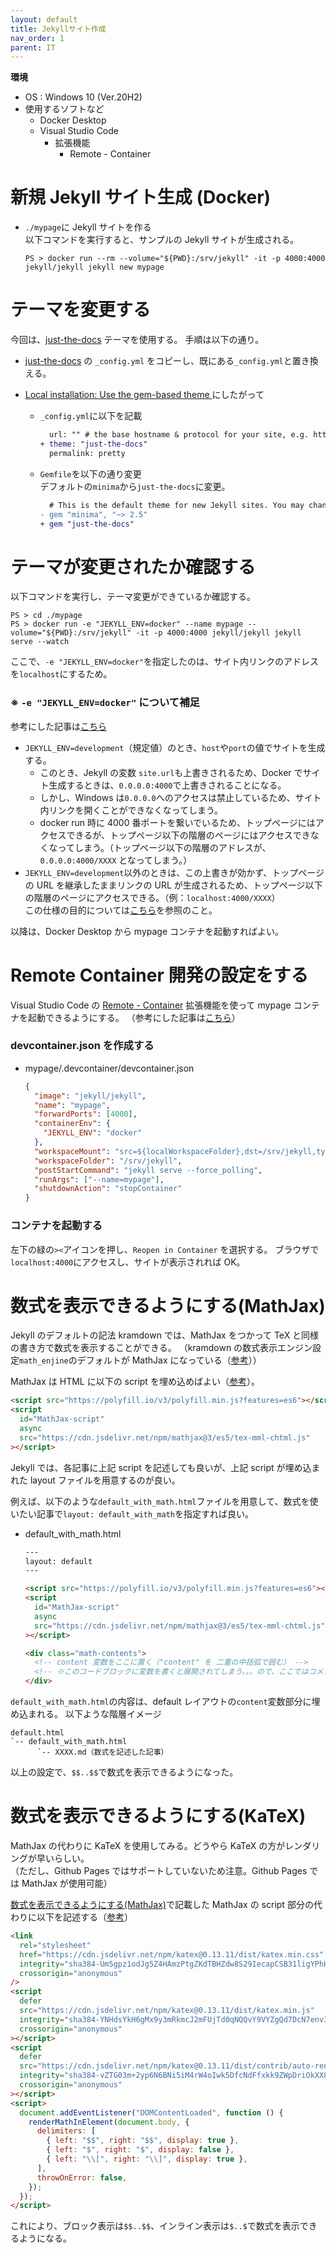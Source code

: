 ```yaml
---
layout: default
title: Jekyllサイト作成
nav_order: 1
parent: IT
---
```


**環境**

- OS : Windows 10 (Ver.20H2)
- 使用するソフトなど
  - Docker Desktop
  - Visual Studio Code
    - 拡張機能
      - Remote - Container

# 新規 Jekyll サイト生成 (Docker)

- `./mypage`に Jekyll サイトを作る  
  以下コマンドを実行すると、サンプルの Jekyll サイトが生成される。
  ```
  PS > docker run --rm --volume="${PWD}:/srv/jekyll" -it -p 4000:4000 jekyll/jekyll jekyll new mypage
  ```

# テーマを変更する

今回は、[just-the-docs](https://pmarsceill.github.io/just-the-docs/#local-installation-use-the-gem-based-theme) テーマを使用する。
手順は以下の通り。

- [just-the-docs](https://github.com/pmarsceill/just-the-docs/blob/master/_config.yml) の `_config.yml` をコピーし、既にある`_config.yml`と置き換える。
- [Local installation: Use the gem-based theme
  ](https://pmarsceill.github.io/just-the-docs/#local-installation-use-the-gem-based-theme)にしたがって

  - `_config.yml`に以下を記載

    ```diff
      url: "" # the base hostname & protocol for your site, e.g. http://example.com
    + theme: "just-the-docs"
      permalink: pretty
    ```

  - `Gemfile`を以下の通り変更  
    デフォルトの`minima`から`just-the-docs`に変更。

    ```diff
      # This is the default theme for new Jekyll sites. You may change this to anything you like.
    - gem "minima", "~> 2.5"
    + gem "just-the-docs"
    ```

# テーマが変更されたか確認する

以下コマンドを実行し、テーマ変更ができているか確認する。

```
PS > cd ./mypage
PS > docker run -e "JEKYLL_ENV=docker" --name mypage --volume="${PWD}:/srv/jekyll" -it -p 4000:4000 jekyll/jekyll jekyll serve --watch
```

ここで、`-e "JEKYLL_ENV=docker"`を指定したのは、サイト内リンクのアドレスを`localhost`にするため。

### ※ `-e "JEKYLL_ENV=docker"` について補足

参考にした記事は[こちら](https://qiita.com/hydrangeas/items/0e48870c2eb63e807632#6-%E3%82%B5%E3%82%A4%E3%83%88%E5%86%85%E3%83%AA%E3%83%B3%E3%82%AF%E3%81%AEurl%E3%82%920000%E3%81%A7%E3%81%AF%E3%81%AA%E3%81%8Flocalhost%E3%81%AB%E3%81%99%E3%82%8B%E8%A8%AD%E5%AE%9A%E3%82%92%E8%BF%BD%E5%8A%A0%E3%81%99%E3%82%8B)

- `JEKYLL_ENV=development`（規定値）のとき、`host`や`port`の値でサイトを生成する。
  - このとき、Jekyll の変数 `site.url`も上書きされるため、Docker でサイト生成するときは、`0.0.0.0:4000`で上書きされることになる。
  - しかし、Windows は`0.0.0.0`へのアクセスは禁止しているため、サイト内リンクを開くことができなくなってしまう。
  - docker run 時に 4000 番ポートを繋いでいるため、トップページにはアクセスできるが、トップページ以下の階層のページにはアクセスできなくなってしまう。（トップページ以下の階層のアドレスが、`0.0.0.0:4000/XXXX` となってしまう。）
- `JEKYLL_ENV=development`以外のときは、この上書きが効かず、トップページの URL を継承したままリンクの URL が生成されるため、トップページ以下の階層のページにアクセスできる。（例：`localhost:4000/XXXX`）  
  この仕様の目的については[こちら](https://jekyllrb.com/news/2016/10/06/jekyll-3-3-is-here/#3-siteurl-is-set-by-the-development-server)を参照のこと。

以降は、Docker Desktop から mypage コンテナを起動すればよい。

# Remote Container 開発の設定をする

Visual Studio Code の [Remote - Container](https://marketplace.visualstudio.com/items?itemName=ms-vscode-remote.remote-containers) 拡張機能を使って mypage コンテナを起動できるようにする。
（参考にした記事は[こちら](https://qiita.com/hydrangeas/items/0e48870c2eb63e807632)）

### devcontainer.json を作成する

- mypage/.devcontainer/devcontainer.json
  ```json
  {
    "image": "jekyll/jekyll",
    "name": "mypage",
    "forwardPorts": [4000],
    "containerEnv": {
      "JEKYLL_ENV": "docker"
    },
    "workspaceMount": "src=${localWorkspaceFolder},dst=/srv/jekyll,type=bind",
    "workspaceFolder": "/srv/jekyll",
    "postStartCommand": "jekyll serve --force_polling",
    "runArgs": ["--name=mypage"],
    "shutdownAction": "stopContainer"
  }
  ```

### コンテナを起動する

左下の緑の`><`アイコンを押し、`Reopen in Container` を選択する。
ブラウザで`localhost:4000`にアクセスし、サイトが表示されれば OK。

# 数式を表示できるようにする(MathJax)

Jekyll のデフォルトの記法 kramdown では、MathJax をつかって TeX と同様の書き方で数式を表示することができる。
（kramdown の数式表示エンジン設定`math_enjine`のデフォルトが MathJax になっている（[参考](https://kramdown.gettalong.org/options.html)））

MathJax は HTML に以下の script を埋め込めばよい（[参考](https://www.mathjax.org/#gettingstarted)）。

```html
<script src="https://polyfill.io/v3/polyfill.min.js?features=es6"></script>
<script
  id="MathJax-script"
  async
  src="https://cdn.jsdelivr.net/npm/mathjax@3/es5/tex-mml-chtml.js"
></script>
```

Jekyll では、各記事に上記 script を記述しても良いが、上記 script が埋め込まれた layout ファイルを用意するのが良い。

例えば、以下のような`default_with_math.html`ファイルを用意して、数式を使いたい記事で`layout: default_with_math`を指定すれば良い。

- default_with_math.html

  ```html
  ---
  layout: default
  ---

  <script src="https://polyfill.io/v3/polyfill.min.js?features=es6"></script>
  <script
    id="MathJax-script"
    async
    src="https://cdn.jsdelivr.net/npm/mathjax@3/es5/tex-mml-chtml.js"
  ></script>

  <div class="math-contents">
    <!-- content 変数をここに置く（"content" を 二重の中括弧で囲む） -->
    <!-- ※このコードブロックに変数を書くと展開されてしまう。。。ので、ここではコメントにとどめる。 -->
  </div>
  ```

`default_with_math.html`の内容は、default レイアウトの`content`変数部分に埋め込まれる。
以下ような階層イメージ

```
default.html
`-- default_with_math.html
      `-- XXXX.md（数式を記述した記事）
```

以上の設定で、`$$..$$`で数式を表示できるようになった。

# 数式を表示できるようにする(KaTeX)

MathJax の代わりに KaTeX を使用してみる。どうやら KaTeX の方がレンダリングが早いらしい。  
（ただし、Github Pages ではサポートしていないため注意。Github Pages では MathJax が使用可能）

[数式を表示できるようにする(MathJax)]()で記載した MathJax の script 部分の代わりに以下を記述する（[参考](https://katex.org/docs/autorender.html)）

```html
<link
  rel="stylesheet"
  href="https://cdn.jsdelivr.net/npm/katex@0.13.11/dist/katex.min.css"
  integrity="sha384-Um5gpz1odJg5Z4HAmzPtgZKdTBHZdw8S29IecapCSB31ligYPhHQZMIlWLYQGVoc"
  crossorigin="anonymous"
/>
<script
  defer
  src="https://cdn.jsdelivr.net/npm/katex@0.13.11/dist/katex.min.js"
  integrity="sha384-YNHdsYkH6gMx9y3mRkmcJ2mFUjTd0qNQQvY9VYZgQd7DcN7env35GzlmFaZ23JGp"
  crossorigin="anonymous"
></script>
<script
  defer
  src="https://cdn.jsdelivr.net/npm/katex@0.13.11/dist/contrib/auto-render.min.js"
  integrity="sha384-vZTG03m+2yp6N6BNi5iM4rW4oIwk5DfcNdFfxkk9ZWpDriOkXX8voJBFrAO7MpVl"
  crossorigin="anonymous"
></script>
<script>
  document.addEventListener("DOMContentLoaded", function () {
    renderMathInElement(document.body, {
      delimiters: [
        { left: "$$", right: "$$", display: true },
        { left: "$", right: "$", display: false },
        { left: "\\[", right: "\\]", display: true },
      ],
      throwOnError: false,
    });
  });
</script>
```

これにより、ブロック表示は`$$..$$`、インライン表示は`$..$`で数式を表示できるようになる。
